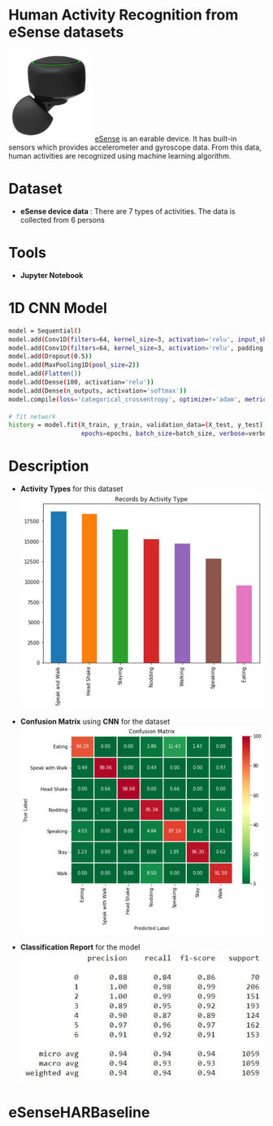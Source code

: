 # Human Activity Recognition from eSense datasets

![](images/esense.png) [eSense](http://www.esense.io/) is an earable device. It has built-in sensors which provides accelerometer and gyroscope data. From this data, human activities are recognized using machine learning algorithm.

# Dataset

  - **eSense device data** : There are 7 types of activities. The data is collected from 6 persons

# Tools

- **Jupyter Notebook**

# 1D CNN Model
```sh
model = Sequential()
model.add(Conv1D(filters=64, kernel_size=3, activation='relu', input_shape=(n_timesteps,n_features)))
model.add(Conv1D(filters=64, kernel_size=3, activation='relu', padding = 'same'))
model.add(Dropout(0.5))
model.add(MaxPooling1D(pool_size=2))
model.add(Flatten())
model.add(Dense(100, activation='relu'))
model.add(Dense(n_outputs, activation='softmax'))
model.compile(loss='categorical_crossentropy', optimizer='adam', metrics=['accuracy'])
    
# fit network
history = model.fit(X_train, y_train, validation_data=(X_test, y_test), 
                    epochs=epochs, batch_size=batch_size, verbose=verbose)
```

# Description
- **Activity Types** for this dataset <br/>
![](images/activities.png)

- **Confusion Matrix** using **CNN** for the dataset <br/>
![](images/cm.png)

- **Classification Report** for the model <br/>
![](images/report.png)
# eSenseHARBaseline
